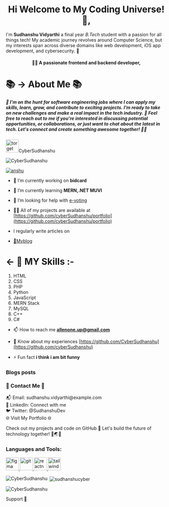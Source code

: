 <h1 align="center">Hi Welcome to My Coding Universe!  👋,</h1>
  </h2>I'm <b>Sudhanshu Vidyarthi</b> a final year<i> B.Tech</i> student with a passion for all things tech! My academic journey revolves around Computer Science, but my interests span across diverse domains like web development, iOS app development, and cybersecurity. 🚀</h2>
<h4 align="center">👨‍💻 A passionate frontend  and backend developer, </h4>
<h1>📚 -> About Me 📚</h1>
<h5
📖 I'm currently a final year Computer Science student, soon to embark on my professional journey in the world of software engineering. 🎓
💻 My heart beats for coding, and my fingers dance across the keyboard to craft digital masterpieces. I'm fluent in a variety of programming languages, including HTML, CSS, PHP, Python, JavaScript, and C++. 🧑‍💻
🌐 Web development is my creative playground. I love building beautiful and functional websites using the MERN stack, and I've got a knack for crafting captivating user interfaces. 🖥️
📱 The world of mobile app development, especially iOS, excites me. I'm eager to explore and innovate in this space, bringing my ideas to life in the App Store. 📲
🔒 Cybersecurity is my shield and sword. I'm passionate about safeguarding the digital world and keeping it safe from the shadows of the web. 👾
💼 What I'm Looking For 💼

🌟 I'm on the hunt for software engineering jobs where I can apply my skills, learn, grow, and contribute to exciting projects. I'm ready to take on new challenges and make a real impact in the tech industry. 💪
Feel free to reach out to me if you're interested in discussing potential opportunities, or collaborations, or just want to chat about the latest in tech. Let's connect and create something awesome together! 🚀🌟
</h5>

<p align="left"> <img src="https://avatars.githubusercontent.com/u/104724655?v=4" alt="torget" style=for-the-badge" height="40px"width="40"/>CyberSudhanshu </p>

<p align="left"> <img src="https://komarev.com/ghpvc/?username=CyberSudhanshu&label=Profile%20views&color=0e75b6&style=flat" alt="CyberSudhanshu" /> </p>

<p align="left"> <a href="https://twitter.com/SudhanshuVidya1" target="blank"><img src="https://img.shields.io/twitter/follow/anshu?logo=twitter&style=for-the-badge" alt="anshu" /></a> </p>

- 🔭 I’m currently working on **bidcard**

- 🌱 I’m currently learning **MERN,.NET MUVI**

- 🤝 I’m looking for help with [e-voting](Sudhanshucyber/onlinevotingsys)

- 👨‍💻 All of my projects are available at [https://github.com/cyberSudhanshu/portfolio](https://github.com/cyberSudhanshu/portfolio)

-  I regularly write articles on
-   <a href="https://t.co/gODatE9BxG" alt="_blanck">📝Myblog</a>
   <h1><- 💬 MY Skills :-</h1>
     <ol type="1">
    <li>HTML</li>
   <li> CSS</li>
   <li>PHP</li> 
   <li>Python</li> 
    <li>JavaScript</li>
   <li>MERN Stack</li> 
    <li>MySQL</li>
   <li>C++</li> 
    <li>C#</li>
     </ol>

- 📫 How to reach me **allenone.up@gmail.com**

- 📄 Know about my experiences [https://github.com/CyberSudhanshu](https://github.com/cyberSudhanshu)

- ⚡ Fun fact **i think i am bit funny**

### Blogs posts
<!-- BLOG-POST-LIST:START -->
<!-- BLOG-POST-LIST:END -->

<h3 align="left">📧 Contact Me 📧</h3>

<div class="eamil">
📬 Email: sudhanshu.vidyarthi@example.com</div>
<div class ="linkdin">
📱 LinkedIn: Connect with me</div>
<div class ="twitter">
🐦 Twitter: @SudhanshuDev</div>
🌐 Visit My Portfolio 🌐

Check out my projects and code on GitHub
🔗 Let's build the future of technology together! 🚀🌏✨
</p>

<h3 align="left">Languages and Tools:</h3>
<p align="left"> <a href="https://www.figma.com/" target="_blank" rel="noreferrer"> <img src="https://www.vectorlogo.zone/logos/figma/figma-icon.svg" alt="figma" width="40" height="40"/> </a> <a href="https://git-scm.com/" target="_blank" rel="noreferrer"> <img src="https://www.vectorlogo.zone/logos/git-scm/git-scm-icon.svg" alt="git" width="40" height="40"/> </a> <a href="https://reactnative.dev/" target="_blank" rel="noreferrer"> <img src="https://reactnative.dev/img/header_logo.svg" alt="reactnative" width="40" height="40"/> </a> <a href="https://tailwindcss.com/" target="_blank" rel="noreferrer"> <img src="https://www.vectorlogo.zone/logos/tailwindcss/tailwindcss-icon.svg" alt="tailwind" width="40" height="40"/> </a> </p>

<p><img align="left" src="https://github-readme-stats.vercel.app/api/top-langs?username=CyberSudhanshu&show_icons=true&locale=en&layout=compact" alt="CyberSudhanshu" /></p>

<p>&nbsp;<img align="center" src="https://github-readme-stats.vercel.app/api?username=CyberSudhanshu&show_icons=true&locale=en" alt="sudhanshucyber" /></p>

<p><img align="center" src="https://github-readme-streak-stats.herokuapp.com/?user=CyberSudhanshu&" alt="CyberSudhanshu" /></p>

Support 🙏

